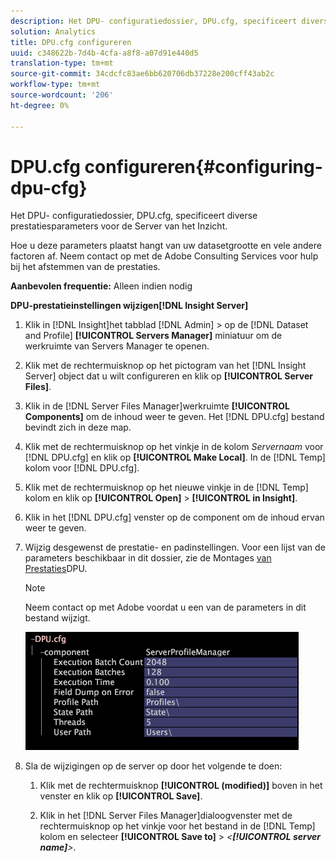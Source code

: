 ```yaml
---
description: Het DPU- configuratiedossier, DPU.cfg, specificeert diverse prestatiesparameters voor de Server van het Inzicht.
solution: Analytics
title: DPU.cfg configureren
uuid: c348622b-7d4b-4cfa-a8f8-a07d91e440d5
translation-type: tm+mt
source-git-commit: 34cdcfc83ae6bb620706db37228e200cff43ab2c
workflow-type: tm+mt
source-wordcount: '206'
ht-degree: 0%

---
```



# DPU.cfg configureren{#configuring-dpu-cfg}

Het DPU- configuratiedossier, DPU.cfg, specificeert diverse prestatiesparameters voor de Server van het Inzicht.

Hoe u deze parameters plaatst hangt van uw datasetgrootte en vele andere factoren af. Neem contact op met de Adobe Consulting Services voor hulp bij het afstemmen van de prestaties.

**Aanbevolen frequentie:** Alleen indien nodig

**DPU-prestatieinstellingen wijzigen[!DNL Insight Server]**

1. Klik in [!DNL Insight]het tabblad [!DNL Admin] > op de [!DNL Dataset and Profile] **[!UICONTROL Servers Manager]** miniatuur om de werkruimte van Servers Manager te openen.
1. Klik met de rechtermuisknop op het pictogram van het [!DNL Insight Server] object dat u wilt configureren en klik op **[!UICONTROL Server Files]**.
1. Klik in de [!DNL Server Files Manager]werkruimte **[!UICONTROL Components]** om de inhoud weer te geven. Het [!DNL DPU.cfg] bestand bevindt zich in deze map.
1. Klik met de rechtermuisknop op het vinkje in de kolom *Servernaam* voor [!DNL DPU.cfg] en klik op **[!UICONTROL Make Local]**. In de [!DNL Temp] kolom voor [!DNL DPU.cfg].
1. Klik met de rechtermuisknop op het nieuwe vinkje in de [!DNL Temp] kolom en klik op **[!UICONTROL Open]** > **[!UICONTROL in Insight]**.
1. Klik in het [!DNL DPU.cfg] venster op de component om de inhoud ervan weer te geven.
1. Wijzig desgewenst de prestatie- en padinstellingen. Voor een lijst van de parameters beschikbaar in dit dossier, zie de Montages [van Prestaties](../../../home/c-inst-svr/c-cfg-stgs-ref/c-dpu-perf-stgs.md#concept-477c4c526de44bda84176e62266c3df1)DPU.

   >[!NOTE]
   >
   >Neem contact op met Adobe voordat u een van de parameters in dit bestand wijzigt.

   ![](assets/cfg_DPU_egvalues.png)

1. Sla de wijzigingen op de server op door het volgende te doen:

   1. Klik met de rechtermuisknop **[!UICONTROL (modified)]** boven in het venster en klik op **[!UICONTROL Save]**.

   1. Klik in het [!DNL Server Files Manager]dialoogvenster met de rechtermuisknop op het vinkje voor het bestand in de [!DNL Temp] kolom en selecteer **[!UICONTROL Save to]** > *&lt;**[!UICONTROL server name]**>*.

